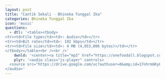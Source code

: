 ```yaml
---
layout: post
title: "Cantik Sekali - Bhineka Tunggal Ika"
categories: Bhineka Tunggal Ika
icon: 'music'
questions:
  - dtl: '<table><tbody>
<tr><td>File type</td><td>: Audio</td></tr>
<tr><td>Bit rate</td><td>: 192 kbps</td></tr>
<tr><td>File size</td><td>: 4 MB (4,053,806 bytes)</td></tr>
</tbody></table><br /><br />'
    dwnld: '<center><a title="mp3" href="https://onefoodall.blogspot.com/2019/09/blog-post_29.html?u=U2FsdGVkX1%2Bnv1qwLIiMezPDBHp3fK8buZzUAFjO027pxm4zYdL2pXJuOJd3xHnbB9YzUQnjU4KiaO9nkQbZooirLxQaGtusasbDqR2f9iZAMKRyK9h3%2BjtDtIm0m2hrMetaPikk%2FjJBKtEmc%2FeOusr78%2F1RTEGJAvS%2BjnNT56e7X8dFSwZf6HKkvxIQ1MQ4" class="ut" target="_blank"><span class="feather-icon icon-download"> Download</span></a></center><br /><br />'
    plyr: '<audio class="js-player" controls>
  <source src="https://drive.google.com/uc?authuser=0&amp;id=17nhrmGKyLiWGqtEXU2e1kSoGD9h-3-EL&amp;export=download" type="audio/mp3">
</audio>'
---
```

